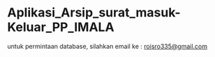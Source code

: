 # Aplikasi_Arsip_surat_masuk-Keluar_PP_IMALA

untuk permintaan database, silahkan email ke : roisro335@gmail.com
